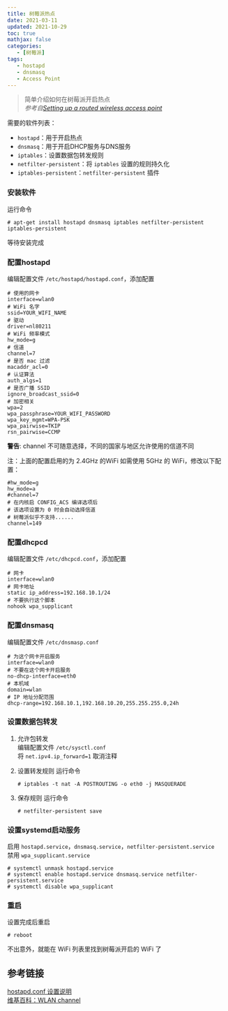 ```yaml
---
title: 树莓派热点
date: 2021-03-11
updated: 2021-10-29
toc: true
mathjax: false
categories:
   - [树莓派]
tags:
   - hostapd
   - dnsmasq
   - Access Point
---
```


> 简单介绍如何在树莓派开启热点  
> *参考自[Setting up a routed wireless access point](https://www.raspberrypi.org/documentation/computers/configuration.html#setting-up-a-routed-wireless-access-point)*

需要的软件列表：
- `hostapd`：用于开启热点
- `dnsmasq`：用于开启DHCP服务与DNS服务
- `iptables`：设置数据包转发规则
- `netfilter-persistent`：将 `iptables` 设置的规则持久化
- `iptables-persistent`：`netfilter-persistent` 插件

### 安装软件
运行命令
```shell
# apt-get install hostapd dnsmasq iptables netfilter-persistent iptables-persistent
```
等待安装完成

### 配置hostapd
编辑配置文件 `/etc/hostapd/hostapd.conf`，添加配置
```
# 使用的网卡
interface=wlan0
# WiFi 名字
ssid=YOUR_WIFI_NAME
# 驱动
driver=nl80211
# WiFi 频率模式
hw_mode=g
# 信道
channel=7
# 是否 mac 过滤
macaddr_acl=0
# 认证算法
auth_algs=1
# 是否广播 SSID
ignore_broadcast_ssid=0
# 加密相关
wpa=2
wpa_passphrase=YOUR_WIFI_PASSWORD
wpa_key_mgmt=WPA-PSK
wpa_pairwise=TKIP
rsn_pairwise=CCMP
```
**警告**:
channel 不可随意选择，不同的国家与地区允许使用的信道不同  

注：上面的配置启用的为 2.4GHz 的WiFi
如需使用 5GHz 的 WiFi，修改以下配置：
```
#hw_mode=g
hw_mode=a
#channel=7
# 在内核启 CONFIG_ACS 编译选项后
# 该选项设置为 0 时会自动选择信道
# 树莓派似乎不支持......
channel=149
```


### 配置dhcpcd
编辑配置文件 `/etc/dhcpcd.conf`，添加配置
```
# 网卡
interface=wlan0
# 网卡地址
static ip_address=192.168.10.1/24
# 不要执行这个脚本 
nohook wpa_supplicant
```

### 配置dnsmasq
编辑配置文件 `/etc/dnsmasp.conf`
```
# 为这个网卡开启服务
interface=wlan0
# 不要在这个网卡开启服务
no-dhcp-interface=eth0
# 本机域
domain=wlan
# IP 地址分配范围
dhcp-range=192.168.10.1,192.168.10.20,255.255.255.0,24h
```

### 设置数据包转发
1. 允许包转发  
   编辑配置文件 `/etc/sysctl.conf`  
   将 `net.ipv4.ip_forward=1` 取消注释

2. 设置转发规则
   运行命令
   ```shell
   # iptables -t nat -A POSTROUTING -o eth0 -j MASQUERADE 
   ```

3. 保存规则
   运行命令
   ```shell
   # netfilter-persistent save
   ```

### 设置systemd启动服务
启用 `hostapd.service`，`dnsmasq.service`，`netfilter-persistent.service`  
禁用 `wpa_supplicant.service`
```shell
# systemctl unmask hostapd.service
# systemctl enable hostapd.service dnsmasq.service netfilter-persistent.service
# systemctl disable wpa_supplicant
```

### 重启
设置完成后重启
```shell
# reboot
```

不出意外，就能在 WiFi 列表里找到树莓派开启的 WiFi 了

## 参考链接
[hostapd.conf 设置说明](https://w1.fi/cgit/hostap/plain/hostapd/hostapd.conf)  
[维基百科：WLAN channel](https://en.wikipedia.org/wiki/List_of_WLAN_channels)
